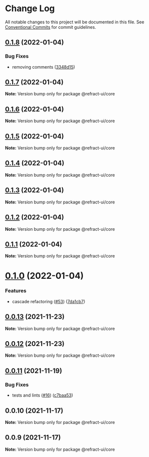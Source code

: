 # Change Log

All notable changes to this project will be documented in this file.
See [Conventional Commits](https://conventionalcommits.org) for commit guidelines.

## [0.1.8](https://github.com/refract-ui/refract/compare/@refract-ui/core@0.1.7...@refract-ui/core@0.1.8) (2022-01-04)


### Bug Fixes

* removing comments ([3348d15](https://github.com/refract-ui/refract/commit/3348d15c72da8ab27385520ba303292ce07157db))





## [0.1.7](https://github.com/refract-ui/refract/compare/@refract-ui/core@0.1.6...@refract-ui/core@0.1.7) (2022-01-04)

**Note:** Version bump only for package @refract-ui/core





## [0.1.6](https://github.com/refract-ui/refract/compare/@refract-ui/core@0.1.5...@refract-ui/core@0.1.6) (2022-01-04)

**Note:** Version bump only for package @refract-ui/core





## [0.1.5](https://github.com/refract-ui/refract/compare/@refract-ui/core@0.1.4...@refract-ui/core@0.1.5) (2022-01-04)

**Note:** Version bump only for package @refract-ui/core





## [0.1.4](https://github.com/refract-ui/refract/compare/@refract-ui/core@0.1.3...@refract-ui/core@0.1.4) (2022-01-04)

**Note:** Version bump only for package @refract-ui/core





## [0.1.3](https://github.com/refract-ui/refract/compare/@refract-ui/core@0.1.2...@refract-ui/core@0.1.3) (2022-01-04)

**Note:** Version bump only for package @refract-ui/core





## [0.1.2](https://github.com/refract-ui/refract/compare/@refract-ui/core@0.1.1...@refract-ui/core@0.1.2) (2022-01-04)

**Note:** Version bump only for package @refract-ui/core





## [0.1.1](https://github.com/refract-ui/refract/compare/@refract-ui/core@0.1.0...@refract-ui/core@0.1.1) (2022-01-04)

**Note:** Version bump only for package @refract-ui/core





# [0.1.0](https://github.com/refract-ui/refract/compare/@refract-ui/core@0.0.13...@refract-ui/core@0.1.0) (2022-01-04)


### Features

* cascade refactoring ([#53](https://github.com/refract-ui/refract/issues/53)) ([7da1cb7](https://github.com/refract-ui/refract/commit/7da1cb7e885fedaf7e04760d2d681094ee23c791))





## [0.0.13](https://github.com/refract-ui/refract/compare/@refract-ui/core@0.0.12...@refract-ui/core@0.0.13) (2021-11-23)

**Note:** Version bump only for package @refract-ui/core





## [0.0.12](https://github.com/refract-ui/refract/compare/@refract-ui/core@0.0.11...@refract-ui/core@0.0.12) (2021-11-23)

**Note:** Version bump only for package @refract-ui/core





## [0.0.11](https://github.com/refract-ui/refract/compare/@refract-ui/core@0.0.10...@refract-ui/core@0.0.11) (2021-11-19)


### Bug Fixes

* tests and lints ([#16](https://github.com/refract-ui/refract/issues/16)) ([c7baa53](https://github.com/refract-ui/refract/commit/c7baa53a09d3fed6f08c3cd887c9f8f828d05036))





## 0.0.10 (2021-11-17)

**Note:** Version bump only for package @refract-ui/core





## 0.0.9 (2021-11-17)

**Note:** Version bump only for package @refract-ui/core
